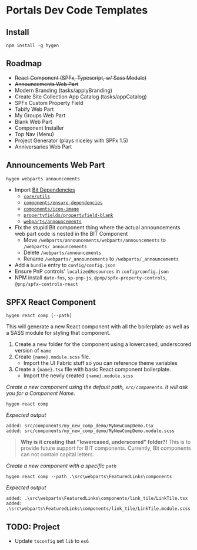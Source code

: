 # Portals Dev Code Templates
## Install 
```
npm install -g hygen
```

## Roadmap
- ~~React Component (SPFx, Typescript, w/ Sass Module)~~
- ~~Announcements Web Part~~
- Modern Branding (tasks/applyBranding)
- Create Site Collection App Catalog (tasks/appCatalog)
- SPFx Custom Property Field
- Tabify Web Part
- My Groups Web Part
- Blank Web Part
- Component Installer
- Top Nav (Menu)
- Project Generator (plays niceley with SPFx 1.5)
- Anniversaries Web Part

## Announcements Web Part
```
hygen webparts announcements
```

- Import [Bit Dependencies](https://bitsrc.io/droopytersen/portalsdev)
    - [`core/utils`](https://bitsrc.io/droopytersen/portalsdev/core/utils/code)
    - [`components/ensure-dependencies`](https://bitsrc.io/droopytersen/portalsdev/components/ensure-dependencies/code)
    - [`components/icon-image`](https://bitsrc.io/droopytersen/portalsdev/components/icon-image/code)
    - [`propertyfields/propertyfield-blank`](https://bitsrc.io/droopytersen/portalsdev/propertyfields/propertyfield-blank/code)
    - [`webparts/announcements`](https://bitsrc.io/droopytersen/portalsdev/webparts/announcements/code)
- Fix the stupid Bit component thing where the actual announcements web part code is nested in the BIT Component
    - Move `/webparts/announcements/webparts/announcements` to `/webparts/_announcements`
    - Delete `/webparts/announcements`
    - Rename `/webparts/_announcements` to `/webparts/_announcements`
- Add a `bundle` entry to `config/config.json`
- Ensure PnP controls' `localizedResources` in `config/config.json`
- NPM install `date-fns`, `sp-pnp-js`, `@pnp/spfx-property-controls`, `@pnp/spfx-controls-react`

## SPFX React Component
```
hygen react comp [--path]
```
This will generate a new React component with all the boilerplate as well as a SASS module for styling that component.

1. Create a new folder for the component using a lowercased, underscored version of `name`
2. Create `{name}.module.scss` file.
    - Import the UI Fabric stuff so you can reference theme variables
3. Create a `{name}.tsx` file with basic React component boilerplate.
    - Import the newly created `{name}.module.scss`

*Create a new component using the default path, `src/components`. It will ask you for a Component Name.*

```
hygen react comp
```
*Expected output*
```
added: src/components/my_new_comp_demo/MyNewCompDemo.tsx
added: src/components/my_new_comp_demo/MyNewCompDemo.module.scss
```
> **Why is it creating that "lowercased, underscored" folder?!** 
> This is to provide future support for BIT components. Currently, Bit components can not contain capital letters.

*Create a new component with a specific `path`*
```
hygen react comp --path .\src\webparts\FeaturedLinks\components
```
*Expected output*
```
added: .\src\webparts\FeaturedLinks\components/link_tile/LinkTile.tsx
added: .\src\webparts\FeaturedLinks\components/link_tile/LinkTile.module.scss
```

## TODO: Project
- Update `tsconfig` set `lib` to `es6`

